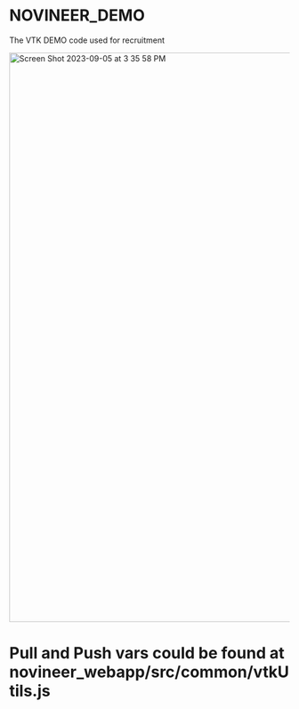 # NOVINEER_DEMO
The VTK DEMO code used for recruitment

<img width="1024" alt="Screen Shot 2023-09-05 at 3 35 58 PM" src="https://github.com/zcwang6/NOVINEER_DEMO/assets/30075449/7ab41c18-fe4e-4e7c-a476-c00860e281bd">



# Pull and Push vars could be found at novineer_webapp/src/common/vtkUtils.js 

